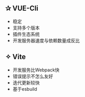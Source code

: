 <div id="left">

## ✰ VUE-Cli
- 稳定
- 支持多个版本
- 插件生态系统
- 开发服务器速度与依赖数量成反比

</div>

<div id="right">

## ✧ Vite
<!--脚手架不包括 Vuex、路由器等-->
- 开发服务比Webpack快
- 错误提示不怎么友好
- 迭代更新较快
- 基于esbuild <!--基于javascript的转化工具，打包分发在网页上运行，Esbuild是用Go语言编写的-->
  <!--https://juejin.cn/post/6883862821289852936-->

</div>
